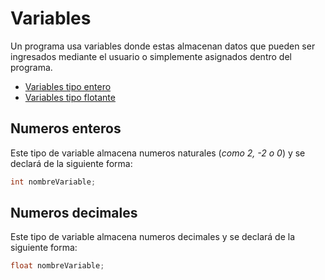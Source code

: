 # Variables
Un programa usa variables donde estas almacenan datos que pueden ser ingresados mediante el usuario o simplemente asignados dentro del programa.
  - [Variables tipo entero](#numeros-enteros)
  - [Variables tipo flotante](#numeros-decimales)
  
## Numeros enteros ##
Este tipo de variable almacena numeros naturales (*como 2, -2 o 0*) y se declará de la siguiente forma:
```c
int nombreVariable;
```
## Numeros decimales ##
Este tipo de variable almacena numeros decimales y se declará de la siguiente forma:
```c
float nombreVariable;
```
